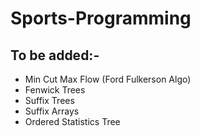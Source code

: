 # Sports-Programming

## To be added:-
* Min Cut Max Flow (Ford Fulkerson Algo)
* Fenwick Trees
* Suffix Trees
* Suffix Arrays
* Ordered Statistics Tree
